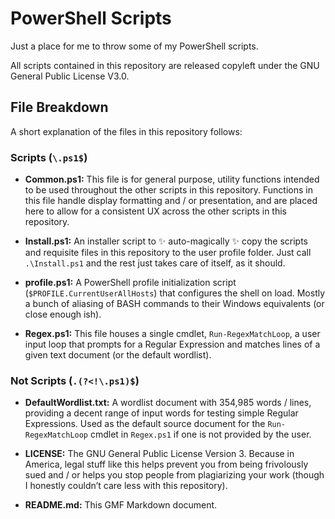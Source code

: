 # **PowerShell Scripts**

Just a place for me to throw some of my PowerShell scripts.

All scripts contained in this repository are released copyleft under the GNU General Public License V3.0.

## **File Breakdown**

A short explanation of the files in this repository follows:

### **Scripts (`\.ps1$`)**

* **Common.ps1:**
  This file is for general purpose, utility functions intended to be used throughout the other scripts in this repository. Functions in this file handle display formatting and / or presentation, and are placed here to allow for a consistent UX across the other scripts in this repository.

* **Install.ps1:**
  An installer script to :sparkles: auto-magically :sparkles: copy the scripts and requisite files in this repository to the user profile folder. Just call `.\Install.ps1` and the rest just takes care of itself, as it should.

* **profile.ps1:**
  A PowerShell profile initialization script (`$PROFILE.CurrentUserAllHosts`) that configures the shell on load. Mostly a bunch of aliasing of BASH commands to their Windows equivalents (or close enough ish).

* **Regex.ps1:**
  This file houses a single cmdlet, `Run-RegexMatchLoop`, a user input loop that prompts for a Regular Expression and matches lines of a given text document (or the default wordlist).

### **Not Scripts (`.(?<!\.ps1)$`)**

* **DefaultWordlist.txt:**
  A wordlist document with 354,985 words / lines, providing a decent range of input words for testing simple Regular Expressions. Used as the default source document for the `Run-RegexMatchLoop` cmdlet in `Regex.ps1` if one is not provided by the user.

* **LICENSE:**
  The GNU General Public License Version 3. Because in America, legal stuff like this helps prevent you from being frivolously sued and / or helps you stop people from plagiarizing your work (though I honestly couldn&rsquo;t care less with this repository).

* **README.md:**
  This GMF Markdown document.
